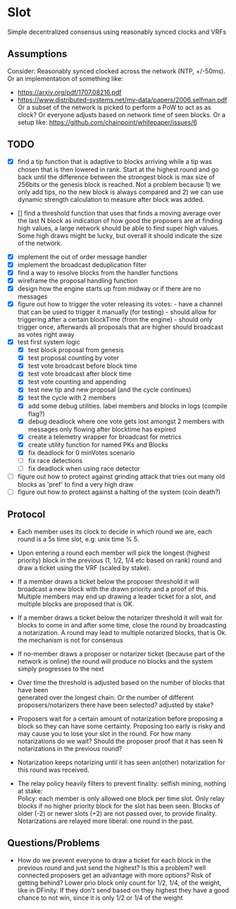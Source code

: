 # Slot
Simple decentralized consensus using reasonably synced clocks and VRFs

## Assumptions
Consider: Reasonably synced clocked across the network (NTP, +/-50ms). Or an
implementation of something like:
 - https://arxiv.org/pdf/1707.08216.pdf
 - https://www.distributed-systems.net/my-data/papers/2006.selfman.pdf
Or a subset of the network is picked to perform a PoW to act as as clock? Or everyone
adjusts based on network time of seen blocks. Or a setup like:
https://github.com/chainpoint/whitepaper/issues/6

## TODO
- [x] find a tip function that is adaptive to blocks arriving while a tip was chosen
     that is then lowered in rank. Start at the highest round and go back until the
     difference between the strongest block is max size of 256bits or the genesis block
     is reached. Not a problem because 1) we only add tips, no the new block is always
     compared and 2) we can use dynamic strength calculation to measure after block was
     added.
- [] find a threshold function that uses that finds a moving average over the last
     N block as indication of how good the proposers are at finding high values, a
     large network should be able to find super high values. Some high draws might
     be lucky, but overall it should indicate the size of the network.
- [x] implement the out of order message handler
- [x] implement the broadcast deduplication filter
- [x] find a way to resolve blocks from the handler functions
- [x] wireframe the proposal handling function
- [x] design how the engine starts up from midway or if there are no messages
- [x] figure out how to trigger the voter releasing its votes:
      - have a channel that can be used to trigger it manually (for testing)
      - should allow for triggering after a certain blockTime (from the engine)
      - should only trigger once, afterwards all proposals that are higher should
        broadcast as votes right away
- [x] test first system logic
  - [x] test block proposal from genesis
  - [x] test proposal counting by voter
  - [x] test vote broadcast before block time
  - [x] test vote broadcast after block time
  - [x] test vote counting and appending
  - [x] test new tip and new proposal (and the cycle continues)
  - [x] test the cycle with 2 members
  -   [x] add some debug utilities. label members and blocks in logs (compile flag?)
  -   [x] debug deadlock where one vote gets lost amongst 2 members with messages only
          flowing after blocktime has expired
  - [x] create a telemetry wrapper for broadcast for metrics
  - [x] create utility function for named PKs and Blocks
  - [x] fix deadlock for 0 minVotes scenario
  - [ ] fix race detections
  - [ ] fix deadlock when using race detector

- [ ] figure out how to protect against grinding attack that tries out many old
      blocks as 'pref' to find a very high draw
- [ ] figure out how to protect against a halting of the system (coin death?)

## Protocol
- Each member uses its clock to decide in which round we are, each round is a 5s
  time slot, e.g: unix time % 5.   
- Upon entering a round each member will pick the longest (highest priority) block
  in the previous (1, 1/2, 1/4 etc based on rank) round and draw a ticket using
  the VRF (scaled by stake).
- If a member draws a ticket below the proposer threshold it will broadcast a new block with
  the drawn priority and a proof of this. Multiple members may end up drawing a
  leader ticket for a slot, and multiple blocks are proposed that is OK.
- If a member draws a ticket below the notarizer threshold it will wait for blocks to come
  in and after some time, close the round by broadcasting a notarization. A round may
  lead to multiple notarized blocks, that is Ok. the mechanism is not for consensus
- If no-member draws a proposer or notarizer ticket (because part of the network is online)
  the round will produce no blocks and the system simply progresses to the next
- Over time the threshold is adjusted based on the number of blocks that have been  
  generated over the longest chain. Or the number of different proposers/notarizers there have
  been selected? adjusted by stake?

- Proposers wait for a certain amount of notarization before proposing a block
  so they can have some certainty. Proposing too early is risky and may cause
  you to lose your slot in the round. For how many notarizations do we wait? Should
  the proposer proof that it has seen N notarizations in the previous round?  
- Notarization keeps notarizing until it has seen an(other) notarization for
  this round was received.

- The relay policy heavily filters to prevent finality: selfish mining, nothing at stake:   
  Policy: each member is only allowed one block per time slot. Only relay blocks
  if no higher priority block for the slot has been seen. Blocks of older (-2)
  or newer slots (+2) are not passed over, to provide finality. Notarizations are
  relayed more liberal: one round in the past.

## Questions/Problems
- How do we prevent everyone to draw a ticket for each block in the previous round and
  just send the highest? Is this a problem? well connected proposers get an advantage with
  more options? Risk of getting behind? Lower prio block only count for 1/2, 1/4, of the
  weight, like in DFinity. If they don't send based on they highest they have a good chance
  to not win, since it is only 1/2 or 1/4 of the weight
